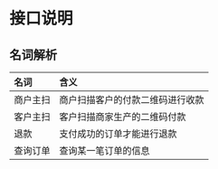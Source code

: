 # 接口说明

## 名词解析

| **名词** | **含义** |
| :--- | :--- |
| 商户主扫 | 商户扫描客户的付款二维码进行收款 |
| 客户主扫 | 客户扫描商家生产的二维码付款 |
| 退款 | 支付成功的订单才能进行退款 |
| 查询订单 | 查询某一笔订单的信息 |



